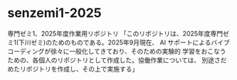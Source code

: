 # senzemi1-2025
専門ゼミ1、2025年度作業用リポジトリ
「このリポジトリは、2025年度専門ゼミ1(下川ゼミ)のためのものである。2025年9月現在、
AI サポートによるバイブコーディングが徐々に一般化してきており、そのための実験的
学習をおこなうための、各個人のリポジトリとして作成した。協働作業については、
別途さだめたリポジトリを作成し、その上で実施する」
